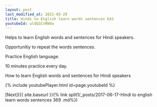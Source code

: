 ```yaml
---
layout: post
last_modified_at: 2021-03-29
title: Hindi to English learn words sentences 641 
youtubeId: uldQ1CnRWVw
---
```

 
 
Helps to learn English words and sentences for Hindi speakers.

Opportunitiy to repeat the words sentences. 

Practice English language. 
 
10 minutes practice every day. 
 
How to learn English words and sentences for Hindi speakers 
 
{% include youtubePlayer.html id=page.youtubeId %}
 
 
[Next]({{ site.baseurl }}{% link  split1/_posts/2017-06-17-Hindi to english learn words sentences 369 .md%})
 
